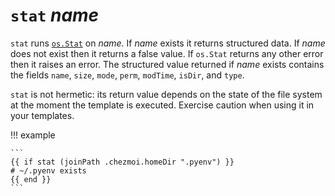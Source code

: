 # `stat` *name*

`stat` runs [`os.Stat`][stat] on *name*. If *name* exists it returns structured
data. If *name* does not exist then it returns a false value. If `os.Stat`
returns any other error then it raises an error. The structured value returned
if *name* exists contains the fields `name`, `size`, `mode`, `perm`, `modTime`,
    `isDir`, and `type`.

`stat` is not hermetic: its return value depends on the state of the file system
at the moment the template is executed. Exercise caution when using it in your
templates.

!!! example

    ```
    {{ if stat (joinPath .chezmoi.homeDir ".pyenv") }}
    # ~/.pyenv exists
    {{ end }}
    ```

[stat]: https://pkg.go.dev/os#File.Stat
